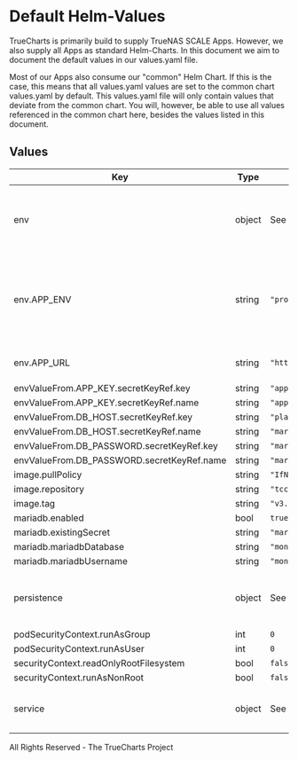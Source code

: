 # Default Helm-Values

TrueCharts is primarily build to supply TrueNAS SCALE Apps.
However, we also supply all Apps as standard Helm-Charts. In this document we aim to document the default values in our values.yaml file.

Most of our Apps also consume our "common" Helm Chart.
If this is the case, this means that all values.yaml values are set to the common chart values.yaml by default. This values.yaml file will only contain values that deviate from the common chart.
You will, however, be able to use all values referenced in the common chart here, besides the values listed in this document.

## Values

| Key | Type | Default | Description |
|-----|------|---------|-------------|
| env | object | See below | environment variables. See [monica documentation](https://raw.githubusercontent.com/monicahq/monica/master/.env.example) for more details. |
| env.APP_ENV | string | `"production"` | Use `local` if you want to install Monica as a development version. Use `production` otherwise. |
| env.APP_URL | string | `"https://crm.k8s-at-home.com"` | The URL of your application. |
| envValueFrom.APP_KEY.secretKeyRef.key | string | `"appkey"` |  |
| envValueFrom.APP_KEY.secretKeyRef.name | string | `"appkey"` |  |
| envValueFrom.DB_HOST.secretKeyRef.key | string | `"plainhost"` |  |
| envValueFrom.DB_HOST.secretKeyRef.name | string | `"mariadbcreds"` |  |
| envValueFrom.DB_PASSWORD.secretKeyRef.key | string | `"mariadb-password"` |  |
| envValueFrom.DB_PASSWORD.secretKeyRef.name | string | `"mariadbcreds"` |  |
| image.pullPolicy | string | `"IfNotPresent"` |  |
| image.repository | string | `"tccr.io/truecharts/monica"` |  |
| image.tag | string | `"v3.7.0@sha256:030f4c368bcff3b3ed3bcdbc3dbd767b30ed39e7e02796e08dad3685fda6e4b4"` |  |
| mariadb.enabled | bool | `true` |  |
| mariadb.existingSecret | string | `"mariadbcreds"` |  |
| mariadb.mariadbDatabase | string | `"monica"` |  |
| mariadb.mariadbUsername | string | `"monica"` |  |
| persistence | object | See values.yaml | Configure persistence settings for the chart under this key. |
| podSecurityContext.runAsGroup | int | `0` |  |
| podSecurityContext.runAsUser | int | `0` |  |
| securityContext.readOnlyRootFilesystem | bool | `false` |  |
| securityContext.runAsNonRoot | bool | `false` |  |
| service | object | See values.yaml | Configures service settings for the chart. |

All Rights Reserved - The TrueCharts Project

